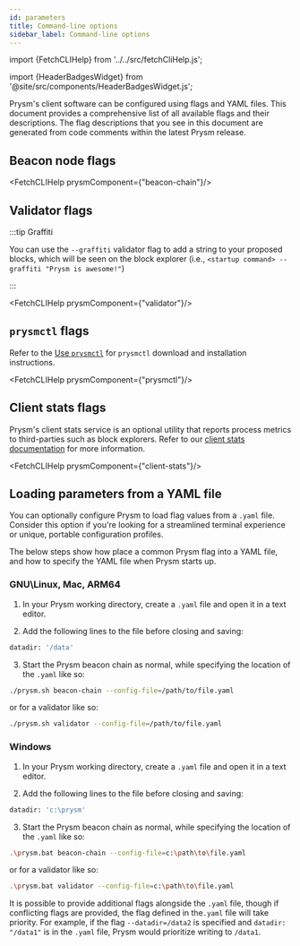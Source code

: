 ```yaml
---
id: parameters
title: Command-line options
sidebar_label: Command-line options
---
```


import {FetchCLIHelp} from '../../src/fetchCliHelp.js';

import {HeaderBadgesWidget} from '@site/src/components/HeaderBadgesWidget.js';

<HeaderBadgesWidget commaDelimitedContributors="Raul,James" />

Prysm's client software can be configured using flags and YAML files. This document provides a comprehensive list of all available flags and their descriptions. The flag descriptions that you see in this document are generated from code comments within the latest Prysm release.

## Beacon node flags

<FetchCLIHelp prysmComponent={"beacon-chain"}/>

## Validator flags

:::tip Graffiti

You can use the `--graffiti` validator flag to add a string to your proposed blocks, which will be seen on the block explorer (i.e., `<startup command> --graffiti "Prysm is awesome!"`)

:::

<FetchCLIHelp prysmComponent={"validator"}/>

## `prysmctl` flags

Refer to the [Use `prysmctl`](prysmctl.md) for `prysmctl` download and installation instructions.

<FetchCLIHelp prysmComponent={"prysmctl"}/>

## Client stats flags

Prysm's client stats service is an optional utility that reports process metrics to third-parties such as block explorers. Refer to our [client stats documentation](/monitoring-alerts-metrics/collect-metrics-with-client-stats.md) for more information.

<FetchCLIHelp prysmComponent={"client-stats"}/>

## Loading parameters from a YAML file

You can optionally configure Prysm to load flag values from a `.yaml` file. Consider this option if you're looking for a streamlined terminal experience or unique, portable configuration profiles.

The below steps show how place a common Prysm flag into a YAML file, and how to specify the YAML file when Prysm starts up.

### GNU\Linux, Mac, ARM64

1. In your Prysm working directory, create a `.yaml` file and open it in a text editor.

2. Add the following lines to the file before closing and saving:

```sh
datadir: '/data'
```

3. Start the Prysm beacon chain as normal, while specifying the location of the `.yaml` like so:

```sh
./prysm.sh beacon-chain --config-file=/path/to/file.yaml

```
or for a validator like so:

```sh
./prysm.sh validator --config-file=/path/to/file.yaml
```

### Windows

1. In your Prysm working directory, create a `.yaml` file and open it in a text editor.

2. Add the following lines to the file before closing and saving:

```sh
datadir: 'c:\prysm'
```

3. Start the Prysm beacon chain as normal, while specifying the location of the `.yaml` like so:

```sh
.\prysm.bat beacon-chain --config-file=c:\path\to\file.yaml
```

or for a validator like so:

```sh
.\prysm.bat validator --config-file=c:\path\to\file.yaml
```

It is possible to provide additional flags alongside the `.yaml` file, though if conflicting flags are provided, the flag defined in the`.yaml` file will take priority. For example, if the flag `--datadir=/data2` is specified and `datadir: "/data1"` is in the `.yaml` file, Prysm would prioritize writing to `/data1`.
